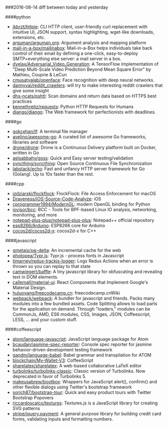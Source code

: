 ###2016-08-14
diff between today and yesterday

####python
* [jkbrzt/httpie](https://github.com/jkbrzt/httpie): CLI HTTP client, user-friendly curl replacement with intuitive UI, JSON support, syntax highlighting, wget-like downloads, extensions, etc.
* [arguman/arguman.org](https://github.com/arguman/arguman.org): Argument analysis and mapping platform
* [mail-in-a-box/mailinabox](https://github.com/mail-in-a-box/mailinabox): Mail-in-a-Box helps individuals take back control of their email by defining a one-click, easy-to-deploy SMTP+everything else server: a mail server in a box.
* [dyelax/Adversarial_Video_Generation](https://github.com/dyelax/Adversarial_Video_Generation): A TensorFlow Implementation of "Deep Multi-Scale Video Prediction Beyond Mean Square Error" by Mathieu, Couprie & LeCun
* [cmusatyalab/openface](https://github.com/cmusatyalab/openface): Face recognition with deep neural networks.
* [dannyvai/reddit_crawlers](https://github.com/dannyvai/reddit_crawlers): will try to make interesting reddit crawlers that give some insight
* [dhs-ncats/pshtt](https://github.com/dhs-ncats/pshtt): Scan domains and return data based on HTTPS best practices
* [kennethreitz/requests](https://github.com/kennethreitz/requests): Python HTTP Requests for Humans
* [django/django](https://github.com/django/django): The Web framework for perfectionists with deadlines.

####go
* [gokcehan/lf](https://github.com/gokcehan/lf): A terminal file manager
* [avelino/awesome-go](https://github.com/avelino/awesome-go): A curated list of awesome Go frameworks, libraries and software
* [drone/drone](https://github.com/drone/drone): Drone is a Continuous Delivery platform built on Docker, written in Go
* [aelsabbahy/goss](https://github.com/aelsabbahy/goss): Quick and Easy server testing/validation
* [syncthing/syncthing](https://github.com/syncthing/syncthing): Open Source Continuous File Synchronization
* [labstack/echo](https://github.com/labstack/echo): Fast and unfancy HTTP server framework for Go (Golang). Up to 10x faster than the rest.

####cpp
* [jzdziarski/flockflock](https://github.com/jzdziarski/flockflock): FlockFlock: File Access Enforcement for macOS
* [Draveness/iOS-Source-Code-Analyze](https://github.com/Draveness/iOS-Source-Code-Analyze):  iOS 
* [cprogrammer1994/ModernGL](https://github.com/cprogrammer1994/ModernGL):  modern OpenGL binding for Python
* [iovisor/bcc](https://github.com/iovisor/bcc): BCC - Tools for BPF-based Linux IO analysis, networking, monitoring, and more
* [notepad-plus-plus/notepad-plus-plus](https://github.com/notepad-plus-plus/notepad-plus-plus): Notepad++ official repository
* [esp8266/Arduino](https://github.com/esp8266/Arduino): ESP8266 core for Arduino
* [cocos2d/cocos2d-x](https://github.com/cocos2d/cocos2d-x): cocos2d-x for C++

####javascript
* [gmetais/sw-delta](https://github.com/gmetais/sw-delta): An incremental cache for the web
* [photopea/Typr.js](https://github.com/photopea/Typr.js): Typr.js - process fonts in Javascript
* [timarney/redux-trackjs-logger](https://github.com/timarney/redux-trackjs-logger): Logs Redux Actions when an error is thrown so you can replay to that state
* [camwiegert/baffle](https://github.com/camwiegert/baffle): A tiny javascript library for obfuscating and revealing text in DOM elements. 
* [callemall/material-ui](https://github.com/callemall/material-ui): React Components that Implement Google's Material Design.
* [huluoyang/freecodecamp.cn](https://github.com/huluoyang/freecodecamp.cn): freecodecamp.cnWiki
* [webpack/webpack](https://github.com/webpack/webpack): A bundler for javascript and friends. Packs many modules into a few bundled assets. Code Splitting allows to load parts for the application on demand. Through "loaders," modules can be CommonJs, AMD, ES6 modules, CSS, Images, JSON, Coffeescript, LESS, ... and your custom stuff.

####coffeescript
* [atom/language-javascript](https://github.com/atom/language-javascript): JavaScript language package for Atom
* [bcaudan/jasmine-spec-reporter](https://github.com/bcaudan/jasmine-spec-reporter): Console spec reporter for jasmine behavior-driven development testing framework
* [gandm/language-babel](https://github.com/gandm/language-babel): Babel grammar and transpilation for ATOM
* [blockchain/My-Wallet-V3](https://github.com/blockchain/My-Wallet-V3): CoffeeScript
* [sharelatex/sharelatex](https://github.com/sharelatex/sharelatex): A web-based collaborative LaTeX editor
* [turbolinks/turbolinks-classic](https://github.com/turbolinks/turbolinks-classic): Classic version of Turbolinks. Now deprecated in favor of Turbolinks 5.
* [makeusabrew/bootbox](https://github.com/makeusabrew/bootbox): Wrappers for JavaScript alert(), confirm() and other flexible dialogs using Twitter's bootstrap framework
* [sorich87/bootstrap-tour](https://github.com/sorich87/bootstrap-tour): Quick and easy product tours with Twitter Bootstrap Popovers
* [riccardoscalco/textures](https://github.com/riccardoscalco/textures): Textures.js is a JavaScript library for creating SVG patterns
* [stripe/jquery.payment](https://github.com/stripe/jquery.payment): A general purpose library for building credit card forms, validating inputs and formatting numbers.
